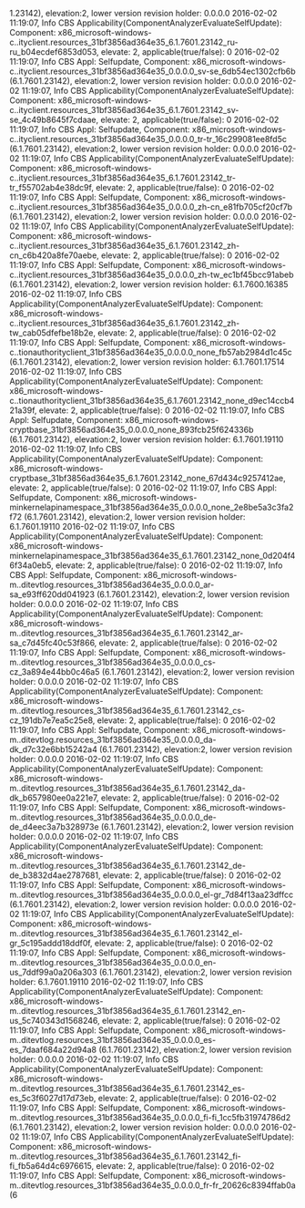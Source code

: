 1.23142), elevation:2, lower version revision holder: 0.0.0.0
2016-02-02 11:19:07, Info                  CBS    Applicability(ComponentAnalyzerEvaluateSelfUpdate): Component: x86_microsoft-windows-c..ityclient.resources_31bf3856ad364e35_6.1.7601.23142_ru-ru_b04ecdef6853d053, elevate: 2, applicable(true/false): 0
2016-02-02 11:19:07, Info                  CBS    Appl: Selfupdate, Component: x86_microsoft-windows-c..ityclient.resources_31bf3856ad364e35_0.0.0.0_sv-se_6db54ec1302cfb6b (6.1.7601.23142), elevation:2, lower version revision holder: 0.0.0.0
2016-02-02 11:19:07, Info                  CBS    Applicability(ComponentAnalyzerEvaluateSelfUpdate): Component: x86_microsoft-windows-c..ityclient.resources_31bf3856ad364e35_6.1.7601.23142_sv-se_4c49b8645f7cdaae, elevate: 2, applicable(true/false): 0
2016-02-02 11:19:07, Info                  CBS    Appl: Selfupdate, Component: x86_microsoft-windows-c..ityclient.resources_31bf3856ad364e35_0.0.0.0_tr-tr_16c299081ee8fd5c (6.1.7601.23142), elevation:2, lower version revision holder: 0.0.0.0
2016-02-02 11:19:07, Info                  CBS    Applicability(ComponentAnalyzerEvaluateSelfUpdate): Component: x86_microsoft-windows-c..ityclient.resources_31bf3856ad364e35_6.1.7601.23142_tr-tr_f55702ab4e38dc9f, elevate: 2, applicable(true/false): 0
2016-02-02 11:19:07, Info                  CBS    Appl: Selfupdate, Component: x86_microsoft-windows-c..ityclient.resources_31bf3856ad364e35_0.0.0.0_zh-cn_e81fb705cf20cf7b (6.1.7601.23142), elevation:2, lower version revision holder: 0.0.0.0
2016-02-02 11:19:07, Info                  CBS    Applicability(ComponentAnalyzerEvaluateSelfUpdate): Component: x86_microsoft-windows-c..ityclient.resources_31bf3856ad364e35_6.1.7601.23142_zh-cn_c6b420a8fe70aebe, elevate: 2, applicable(true/false): 0
2016-02-02 11:19:07, Info                  CBS    Appl: Selfupdate, Component: x86_microsoft-windows-c..ityclient.resources_31bf3856ad364e35_0.0.0.0_zh-tw_ec1bf45bcc91abeb (6.1.7601.23142), elevation:2, lower version revision holder: 6.1.7600.16385
2016-02-02 11:19:07, Info                  CBS    Applicability(ComponentAnalyzerEvaluateSelfUpdate): Component: x86_microsoft-windows-c..ityclient.resources_31bf3856ad364e35_6.1.7601.23142_zh-tw_cab05dfefbe18b2e, elevate: 2, applicable(true/false): 0
2016-02-02 11:19:07, Info                  CBS    Appl: Selfupdate, Component: x86_microsoft-windows-c..tionauthorityclient_31bf3856ad364e35_0.0.0.0_none_fb57ab2984d1c45c (6.1.7601.23142), elevation:2, lower version revision holder: 6.1.7601.17514
2016-02-02 11:19:07, Info                  CBS    Applicability(ComponentAnalyzerEvaluateSelfUpdate): Component: x86_microsoft-windows-c..tionauthorityclient_31bf3856ad364e35_6.1.7601.23142_none_d9ec14ccb421a39f, elevate: 2, applicable(true/false): 0
2016-02-02 11:19:07, Info                  CBS    Appl: Selfupdate, Component: x86_microsoft-windows-cryptbase_31bf3856ad364e35_0.0.0.0_none_893fcb25f624336b (6.1.7601.23142), elevation:2, lower version revision holder: 6.1.7601.19110
2016-02-02 11:19:07, Info                  CBS    Applicability(ComponentAnalyzerEvaluateSelfUpdate): Component: x86_microsoft-windows-cryptbase_31bf3856ad364e35_6.1.7601.23142_none_67d434c9257412ae, elevate: 2, applicable(true/false): 0
2016-02-02 11:19:07, Info                  CBS    Appl: Selfupdate, Component: x86_microsoft-windows-minkernelapinamespace_31bf3856ad364e35_0.0.0.0_none_2e8be5a3c3fa2f72 (6.1.7601.23142), elevation:2, lower version revision holder: 6.1.7601.19110
2016-02-02 11:19:07, Info                  CBS    Applicability(ComponentAnalyzerEvaluateSelfUpdate): Component: x86_microsoft-windows-minkernelapinamespace_31bf3856ad364e35_6.1.7601.23142_none_0d204f46f34a0eb5, elevate: 2, applicable(true/false): 0
2016-02-02 11:19:07, Info                  CBS    Appl: Selfupdate, Component: x86_microsoft-windows-m..ditevtlog.resources_31bf3856ad364e35_0.0.0.0_ar-sa_e93ff620dd041923 (6.1.7601.23142), elevation:2, lower version revision holder: 0.0.0.0
2016-02-02 11:19:07, Info                  CBS    Applicability(ComponentAnalyzerEvaluateSelfUpdate): Component: x86_microsoft-windows-m..ditevtlog.resources_31bf3856ad364e35_6.1.7601.23142_ar-sa_c7d45fc40c53f866, elevate: 2, applicable(true/false): 0
2016-02-02 11:19:07, Info                  CBS    Appl: Selfupdate, Component: x86_microsoft-windows-m..ditevtlog.resources_31bf3856ad364e35_0.0.0.0_cs-cz_3a894e44bb0c46a5 (6.1.7601.23142), elevation:2, lower version revision holder: 0.0.0.0
2016-02-02 11:19:07, Info                  CBS    Applicability(ComponentAnalyzerEvaluateSelfUpdate): Component: x86_microsoft-windows-m..ditevtlog.resources_31bf3856ad364e35_6.1.7601.23142_cs-cz_191db7e7ea5c25e8, elevate: 2, applicable(true/false): 0
2016-02-02 11:19:07, Info                  CBS    Appl: Selfupdate, Component: x86_microsoft-windows-m..ditevtlog.resources_31bf3856ad364e35_0.0.0.0_da-dk_d7c32e6bb15242a4 (6.1.7601.23142), elevation:2, lower version revision holder: 0.0.0.0
2016-02-02 11:19:07, Info                  CBS    Applicability(ComponentAnalyzerEvaluateSelfUpdate): Component: x86_microsoft-windows-m..ditevtlog.resources_31bf3856ad364e35_6.1.7601.23142_da-dk_b657980ee0a221e7, elevate: 2, applicable(true/false): 0
2016-02-02 11:19:07, Info                  CBS    Appl: Selfupdate, Component: x86_microsoft-windows-m..ditevtlog.resources_31bf3856ad364e35_0.0.0.0_de-de_d4eec3a7b328973e (6.1.7601.23142), elevation:2, lower version revision holder: 0.0.0.0
2016-02-02 11:19:07, Info                  CBS    Applicability(ComponentAnalyzerEvaluateSelfUpdate): Component: x86_microsoft-windows-m..ditevtlog.resources_31bf3856ad364e35_6.1.7601.23142_de-de_b3832d4ae2787681, elevate: 2, applicable(true/false): 0
2016-02-02 11:19:07, Info                  CBS    Appl: Selfupdate, Component: x86_microsoft-windows-m..ditevtlog.resources_31bf3856ad364e35_0.0.0.0_el-gr_7d84f13aa23dffcc (6.1.7601.23142), elevation:2, lower version revision holder: 0.0.0.0
2016-02-02 11:19:07, Info                  CBS    Applicability(ComponentAnalyzerEvaluateSelfUpdate): Component: x86_microsoft-windows-m..ditevtlog.resources_31bf3856ad364e35_6.1.7601.23142_el-gr_5c195addd18ddf0f, elevate: 2, applicable(true/false): 0
2016-02-02 11:19:07, Info                  CBS    Appl: Selfupdate, Component: x86_microsoft-windows-m..ditevtlog.resources_31bf3856ad364e35_0.0.0.0_en-us_7ddf99a0a206a303 (6.1.7601.23142), elevation:2, lower version revision holder: 6.1.7601.19110
2016-02-02 11:19:07, Info                  CBS    Applicability(ComponentAnalyzerEvaluateSelfUpdate): Component: x86_microsoft-windows-m..ditevtlog.resources_31bf3856ad364e35_6.1.7601.23142_en-us_5c740343d1568246, elevate: 2, applicable(true/false): 0
2016-02-02 11:19:07, Info                  CBS    Appl: Selfupdate, Component: x86_microsoft-windows-m..ditevtlog.resources_31bf3856ad364e35_0.0.0.0_es-es_7daaf684a22d94a8 (6.1.7601.23142), elevation:2, lower version revision holder: 0.0.0.0
2016-02-02 11:19:07, Info                  CBS    Applicability(ComponentAnalyzerEvaluateSelfUpdate): Component: x86_microsoft-windows-m..ditevtlog.resources_31bf3856ad364e35_6.1.7601.23142_es-es_5c3f6027d17d73eb, elevate: 2, applicable(true/false): 0
2016-02-02 11:19:07, Info                  CBS    Appl: Selfupdate, Component: x86_microsoft-windows-m..ditevtlog.resources_31bf3856ad364e35_0.0.0.0_fi-fi_1cc5fb31974786d2 (6.1.7601.23142), elevation:2, lower version revision holder: 0.0.0.0
2016-02-02 11:19:07, Info                  CBS    Applicability(ComponentAnalyzerEvaluateSelfUpdate): Component: x86_microsoft-windows-m..ditevtlog.resources_31bf3856ad364e35_6.1.7601.23142_fi-fi_fb5a64d4c6976615, elevate: 2, applicable(true/false): 0
2016-02-02 11:19:07, Info                  CBS    Appl: Selfupdate, Component: x86_microsoft-windows-m..ditevtlog.resources_31bf3856ad364e35_0.0.0.0_fr-fr_20626c8394ffab0a (6